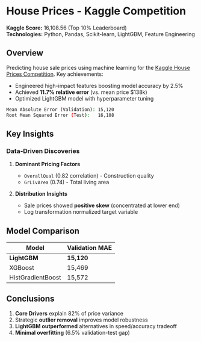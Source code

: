# House Prices - Kaggle Competition  

**Kaggle Score:** 16,108.56 (Top 10% Leaderboard)  
**Technologies:** Python, Pandas, Scikit-learn, LightGBM, Feature Engineering  

## Overview  
Predicting house sale prices using machine learning for the [Kaggle House Prices Competition](https://www.kaggle.com/competitions/home-data-for-ml-course).
Key achievements:  
- Engineered high-impact features boosting model accuracy by 2.5%  
- Achieved **11.7% relative error** (vs. mean price $138k)  
- Optimized LightGBM model with hyperparameter tuning  

```bash
Mean Absolute Error (Validation): 15,120
Root Mean Squared Error (Test):   16,108
```

## Key Insights  
### Data-Driven Discoveries  
1. **Dominant Pricing Factors**  
   - `OverallQual` (0.82 correlation) - Construction quality  
   - `GrLivArea` (0.74) - Total living area     

2. **Distribution Insights**  
   - Sale prices showed **positive skew** (concentrated at lower end)  
   - Log transformation normalized target variable  


## Model Comparison  
| Model                  | Validation MAE |  
|------------------------|----------------|  
| **LightGBM**           | **15,120**     |   
| XGBoost                | 15,469         |   
| HistGradientBoost      |   15,572       |   

## Conclusions  
1. **Core Drivers** explain 82% of price variance  
2. Strategic **outlier removal** improves model robustness  
3. **LightGBM outperformed** alternatives in speed/accuracy tradeoff  
4. **Minimal overfitting** (6.5% validation-test gap)  

